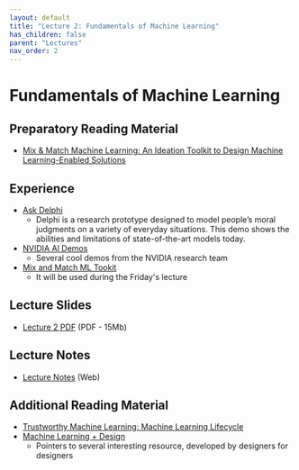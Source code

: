 ```yaml
---
layout: default
title: "Lecture 2: Fundamentals of Machine Learning"
has_children: false
parent: "Lectures"
nav_order: 2
---
```


# Fundamentals of Machine Learning

## Preparatory Reading Material

- [Mix & Match Machine Learning: An Ideation Toolkit to Design Machine Learning-Enabled Solutions](https://dl.acm.org/doi/pdf/10.1145/3569009.3572739)


## Experience

- [Ask Delphi](https://delphi.allenai.org)
   - Delphi is a research prototype designed to model people’s moral judgments on a variety of everyday situations. This demo shows the abilities and limitations of state-of-the-art models today.
- [NVIDIA AI Demos](https://www.nvidia.com/en-us/research/ai-demos/)
   - Several cool demos from the NVIDIA research team
- [Mix and Match ML Tookit](https://mixmatchmltoolkit.github.io)
   - It will be used during the Friday's lecture

## Lecture Slides

- [Lecture 2 PDF](https://www.icloud.com/iclouddrive/00b6kEc6OUHyv9VnVjWJ4Dkpw#ML4D-L2-2425) (PDF - 15Mb)

## Lecture Notes

- [Lecture Notes](https://surfdrive.surf.nl/files/index.php/s/RyBCGg8LJ1HgXFG) (Web)

## Additional Reading Material

- [Trustworthy Machine Learning: Machine Learning Lifecycle](http://www.trustworthymachinelearning.com/trustworthymachinelearning-02.htm)
- [Machine Learning + Design](https://machinelearning.design/)
   - Pointers to several interesting resource, developed by designers for designers 
